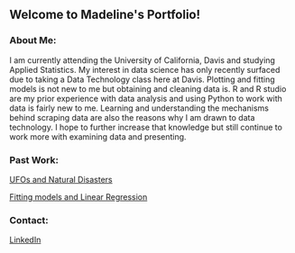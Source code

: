 
## Welcome to Madeline's Portfolio! 

### About Me: 
I am currently attending the University of California, Davis and studying Applied Statistics. My interest in data science has only recently surfaced due to taking a Data Technology class here at Davis. Plotting and fitting models is not new to me but obtaining and cleaning data is. R and R studio are my prior experience with data analysis and using Python to work with data is fairly new to me. Learning and understanding the mechanisms behind scraping data are also the reasons why I am drawn to data technology. I hope to further increase that knowledge but still continue to work more with examining data and presenting. 

### Past Work:
[UFOs and Natural Disasters](https://github.com/mmadet/STA-141B-Project)   

[Fitting models and Linear Regression](https://github.com/mmadet/Assignments)



### Contact: 
[LinkedIn](https://www.linkedin.com/in/madeline-ye-25283727/)
